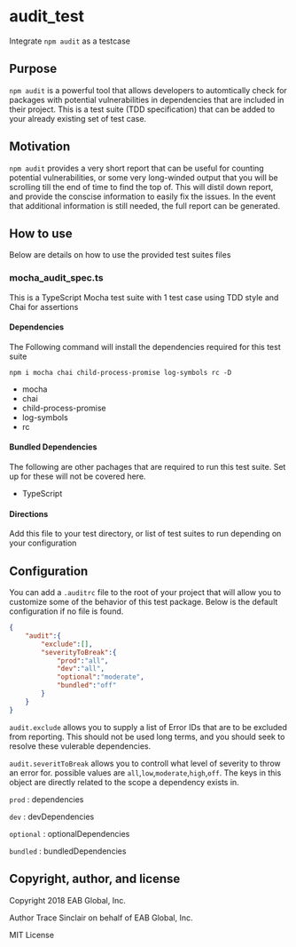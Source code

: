 # audit_test
Integrate `npm audit` as a testcase

## Purpose
`npm audit` is a powerful tool that allows developers to automtically check for packages with potential vulnerabilities in dependencies that are included in their project.  This is a test suite (TDD specification) that can be added to your already existing set of test case.

## Motivation
`npm audit` provides a very short report that can be useful for counting potential vulnerabilities, or some very long-winded output that you will be scrolling till the end of time to find the top of.  This will distil down report, and provide the conscise information to easily fix the issues.  In the event that additional information is still needed, the full report can be generated.

## How to use

Below are details on how to use the provided test suites files

### mocha_audit_spec.ts
This is a TypeScript Mocha test suite with 1 test case using TDD style and Chai for assertions

#### Dependencies

The Following command will install the dependencies required for this test suite

`npm i mocha chai child-process-promise log-symbols rc -D`

* mocha
* chai
* child-process-promise
* log-symbols
* rc

#### Bundled Dependencies

The following are other pachages that are required to run this test suite.  Set up for these will not be covered here.

* TypeScript

#### Directions
Add this file to your test directory, or list of test suites to run depending on your configuration

## Configuration

You can add a `.auditrc` file to the root of your project that will allow you to customize some of the behavior of this test package.  Below is the default configuration if no file is found.

```JSON
{
	"audit":{
		"exclude":[],
		"severityToBreak":{
			"prod":"all",
			"dev":"all",
			"optional":"moderate",
			"bundled":"off"
		}
	}
}
```

`audit.exclude` allows you to supply a list of Error IDs that are to be excluded from reporting.  This should not be used long terms, and you should seek to resolve these vulerable dependencies.

`audit.severitToBreak` allows you to controll what level of severity to throw an error for.  possible values are `all`,`low`,`moderate`,`high`,`off`.  The keys in this object are directly related to the scope a dependency exists in.

`prod` : dependencies

`dev` : devDependencies

`optional` : optionalDependencies

`bundled` : bundledDependencies


## Copyright, author, and license
Copyright 2018 EAB Global, Inc.

Author Trace Sinclair on behalf of EAB Global, Inc.

MIT License